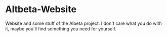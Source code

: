 # Altbeta-Website

Website and some stuff of the Albeta project. I don't care what you do with it, maybe you'll find something you need for yourself.

